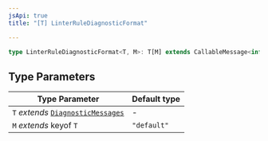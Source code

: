 ```yaml
---
jsApi: true
title: "[T] LinterRuleDiagnosticFormat"

---
```

```ts
type LinterRuleDiagnosticFormat<T, M>: T[M] extends CallableMessage<infer A> ? object : Record<string, unknown>;
```

## Type Parameters

| Type Parameter | Default type |
| ------ | ------ |
| `T` *extends* [`DiagnosticMessages`](../interfaces/DiagnosticMessages.md) | - |
| `M` *extends* keyof `T` | `"default"` |
